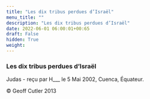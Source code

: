 ```yaml
---
title: "Les dix tribus perdues d’Israël"
menu_title: ""
description: "Les dix tribus perdues d’Israël"
date: 2022-06-01 06:00:01+00:65
draft: False
hidden: True
weight:
---
```

### Les dix tribus perdues d’Israël

Judas - reçu par H___  le 5 Mai 2002, Cuenca, Équateur.



© Geoff Cutler 2013